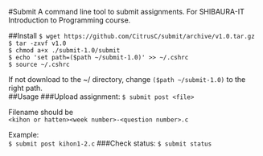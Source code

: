 #Submit
A command line tool to submit assignments. For SHIBAURA-IT Introduction to Programming course.

##Install
`$ wget https://github.com/CitrusC/submit/archive/v1.0.tar.gz`  
`$ tar -zxvf v1.0`  
`$ chmod a+x ./submit-1.0/submit`  
`$ echo 'set path=($path ~/submit-1.0)' >> ~/.cshrc`  
`$ source ~/.cshrc`
  
If not download to the ~/ directory, change `($path ~/submit-1.0)` to the right path.  
##Usage
###Upload assignment:
`$ submit post <file>`  

Filename should be  
`<kihon or hatten><week number>-<question number>.c`

Example:  
`$ submit post kihon1-2.c`
###Check status:
`$ submit status`
